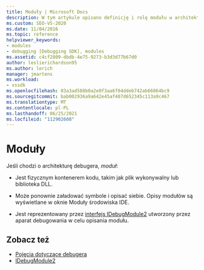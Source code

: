 ```yaml
---
title: Moduły | Microsoft Docs
description: W tym artykule opisano definicję i rolę modułu w architekturze debugera w Visual Studio.
ms.custom: SEO-VS-2020
ms.date: 11/04/2016
ms.topic: reference
helpviewer_keywords:
- modules
- debugging [Debugging SDK], modules
ms.assetid: c4cf2809-dbdb-4e75-9273-b3d3d77b67d0
author: leslierichardson95
ms.author: lerich
manager: jmartens
ms.workload:
- vssdk
ms.openlocfilehash: 03a3ad588b0a2e0f3aa6f04ddeb742ab66064bc9
ms.sourcegitcommit: bab002936a9a642e45af407d652345c113a9c467
ms.translationtype: MT
ms.contentlocale: pl-PL
ms.lasthandoff: 06/25/2021
ms.locfileid: "112902608"
---
```

# <a name="modules"></a>Moduły
Jeśli chodzi o architekturę debugera, *moduł*:

- Jest fizycznym kontenerem kodu, takim jak plik wykonywalny lub biblioteka DLL.

- Może ponownie załadować symbole i opisać siebie. Opisy modułów są wyświetlane w oknie Moduły środowiska IDE.

- Jest reprezentowany przez [interfejs IDebugModule2](../../extensibility/debugger/reference/idebugmodule2.md) utworzony przez aparat debugowania w celu opisania modułu.

## <a name="see-also"></a>Zobacz też
- [Pojęcia dotyczące debugera](../../extensibility/debugger/debugger-concepts.md)
- [IDebugModule2](../../extensibility/debugger/reference/idebugmodule2.md)
